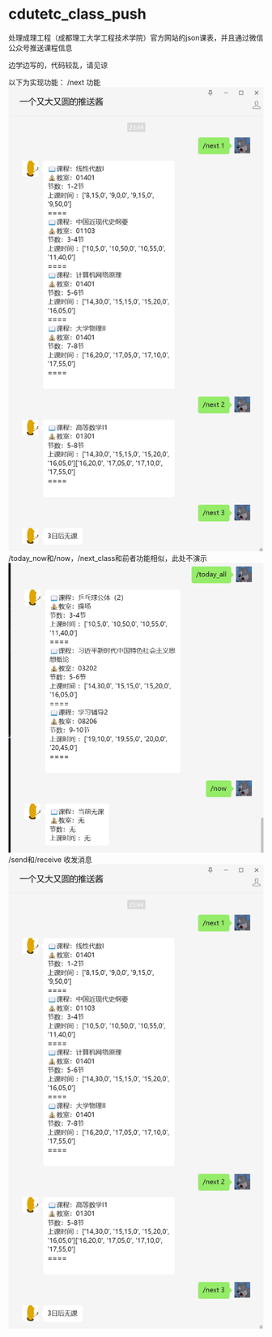 # cdutetc_class_push
处理成理工程（成都理工大学工程技术学院）官方网站的json课表，并且通过微信公众号推送课程信息

边学边写的，代码较乱，请见谅


以下为实现功能：
/next 功能
![image](https://github.com/guesserx/cdutetc_class_push/blob/main/2024-04-25_235554.png)
/today_now和/now，/next_class和前者功能相似，此处不演示
![image](https://github.com/guesserx/cdutetc_class_push/blob/main/2024-04-25_235941.png)
/send和/receive 收发消息
![image](https://github.com/guesserx/cdutetc_class_push/blob/main/2024-04-25_235554.png)
